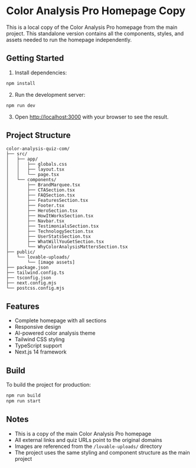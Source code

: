 # Color Analysis Pro Homepage Copy

This is a local copy of the Color Analysis Pro homepage from the main project. This standalone version contains all the components, styles, and assets needed to run the homepage independently.

## Getting Started

1. Install dependencies:
```bash
npm install
```

2. Run the development server:
```bash
npm run dev
```

3. Open [http://localhost:3000](http://localhost:3000) with your browser to see the result.

## Project Structure

```
color-analysis-quiz-com/
├── src/
│   ├── app/
│   │   ├── globals.css
│   │   ├── layout.tsx
│   │   └── page.tsx
│   └── components/
│       ├── BrandMarquee.tsx
│       ├── CTASection.tsx
│       ├── FAQSection.tsx
│       ├── FeaturesSection.tsx
│       ├── Footer.tsx
│       ├── HeroSection.tsx
│       ├── HowItWorksSection.tsx
│       ├── Navbar.tsx
│       ├── TestimonialsSection.tsx
│       ├── TechnologySection.tsx
│       ├── UserStatsSection.tsx
│       ├── WhatWillYouGetSection.tsx
│       └── WhyColorAnalysisMattersSection.tsx
├── public/
│   └── lovable-uploads/
│       └── [image assets]
├── package.json
├── tailwind.config.ts
├── tsconfig.json
├── next.config.mjs
└── postcss.config.mjs
```

## Features

- Complete homepage with all sections
- Responsive design
- AI-powered color analysis theme
- Tailwind CSS styling
- TypeScript support
- Next.js 14 framework

## Build

To build the project for production:

```bash
npm run build
npm run start
```

## Notes

- This is a copy of the main Color Analysis Pro homepage
- All external links and quiz URLs point to the original domains
- Images are referenced from the `/lovable-uploads/` directory
- The project uses the same styling and component structure as the main project